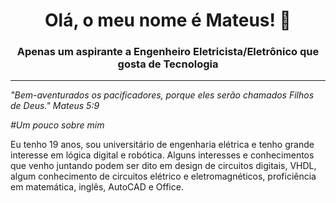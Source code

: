 <div align="center">

# Olá, o meu nome é Mateus! 👋

### Apenas um aspirante a Engenheiro Eletricista/Eletrônico que gosta de Tecnologia

</div>

---

_"Bem-aventurados os pacificadores, porque eles serão chamados Filhos de Deus."_
_Mateus 5:9_

*#Um pouco sobre mim*


Eu tenho 19 anos, sou universitário de engenharia elétrica e tenho grande interesse em lógica digital e robótica.
Alguns interesses e conhecimentos que venho juntando podem ser dito em design de circuitos digitais, VHDL, algum conhecimento de circuitos elétrico e eletromagnéticos, proficiência em matemática, inglês, AutoCAD e Office.

